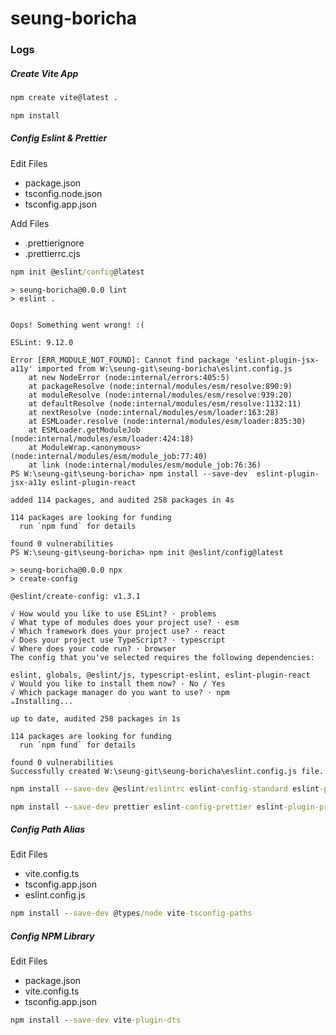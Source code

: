 # seung-boricha

### Logs

##### Create Vite App

```cmd
npm create vite@latest .
```

```cmd
npm install
```

##### Config Eslint & Prettier

Edit Files
- package.json
- tsconfig.node.json
- tsconfig.app.json

Add Files
- .prettierignore
- .prettierrc.cjs

```cmd
npm init @eslint/config@latest
```

```
> seung-boricha@0.0.0 lint
> eslint .


Oops! Something went wrong! :(

ESLint: 9.12.0

Error [ERR_MODULE_NOT_FOUND]: Cannot find package 'eslint-plugin-jsx-a11y' imported from W:\seung-git\seung-boricha\eslint.config.js
    at new NodeError (node:internal/errors:405:5)
    at packageResolve (node:internal/modules/esm/resolve:890:9)
    at moduleResolve (node:internal/modules/esm/resolve:939:20)
    at defaultResolve (node:internal/modules/esm/resolve:1132:11)
    at nextResolve (node:internal/modules/esm/loader:163:28)
    at ESMLoader.resolve (node:internal/modules/esm/loader:835:30)
    at ESMLoader.getModuleJob (node:internal/modules/esm/loader:424:18)
    at ModuleWrap.<anonymous> (node:internal/modules/esm/module_job:77:40)
    at link (node:internal/modules/esm/module_job:76:36)
PS W:\seung-git\seung-boricha> npm install --save-dev  eslint-plugin-jsx-a11y eslint-plugin-react                      

added 114 packages, and audited 258 packages in 4s

114 packages are looking for funding
  run `npm fund` for details

found 0 vulnerabilities
PS W:\seung-git\seung-boricha> npm init @eslint/config@latest

> seung-boricha@0.0.0 npx
> create-config

@eslint/create-config: v1.3.1

√ How would you like to use ESLint? · problems
√ What type of modules does your project use? · esm
√ Which framework does your project use? · react
√ Does your project use TypeScript? · typescript
√ Where does your code run? · browser
The config that you've selected requires the following dependencies:

eslint, globals, @eslint/js, typescript-eslint, eslint-plugin-react
√ Would you like to install them now? · No / Yes
√ Which package manager do you want to use? · npm
☕️Installing...

up to date, audited 258 packages in 1s

114 packages are looking for funding
  run `npm fund` for details

found 0 vulnerabilities
Successfully created W:\seung-git\seung-boricha\eslint.config.js file.
```

```cmd
npm install --save-dev @eslint/eslintrc eslint-config-standard eslint-plugin-jsx-a11y
```

```cmd
npm install --save-dev prettier eslint-config-prettier eslint-plugin-prettier
```

##### Config Path Alias

Edit Files
- vite.config.ts
- tsconfig.app.json
- eslint.config.js

```cmd
npm install --save-dev @types/node vite-tsconfig-paths
```

##### Config NPM Library

Edit Files
- package.json
- vite.config.ts
- tsconfig.app.json

```cmd
npm install --save-dev vite-plugin-dts
```
